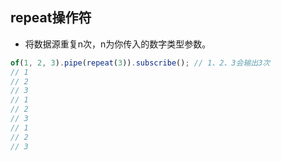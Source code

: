 ## repeat操作符
- 将数据源重复n次，n为你传入的数字类型参数。
```js
of(1, 2, 3).pipe(repeat(3)).subscribe(); // 1、2、3会输出3次
// 1
// 2
// 3
// 1
// 2
// 3
// 1
// 2
// 3
```